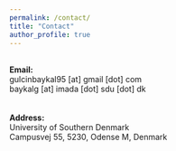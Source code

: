 ```yaml
---
permalink: /contact/
title: "Contact"
author_profile: true
---
```

<p>
<br><b>Email:</b>
<br>gulcinbaykal95 [at] gmail [dot] com
<br>baykalg [at] imada [dot] sdu [dot] dk
<br>
<br>
<br><b>Address:</b>
<br>University of Southern Denmark
<br>Campusvej 55, 5230, Odense M, Denmark
</p>